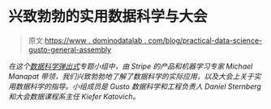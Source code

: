 # 兴致勃勃的实用数据科学与大会

> 原文:[https://www . dominodatalab . com/blog/practical-data-science-gusto-general-assembly](https://www.dominodatalab.com/blog/practical-data-science-gusto-general-assembly)

*在这个[数据科学弹出式](https://popup.dominodatalab.com?utm_source=blog&utm_medium=post&utm_campaign=practical-data-science-gusto-general-assembly)专题小组中，由 Stripe 的产品和机器学习专家 Michael Manapat 带领，我们兴致勃勃地了解了数据科学的实际应用，以及大会上关于实用数据科学的指导。小组成员是 Gusto 数据科学和工程负责人 Daniel Sternberg 和大会数据课程系主任 Kiefer Katovich。*